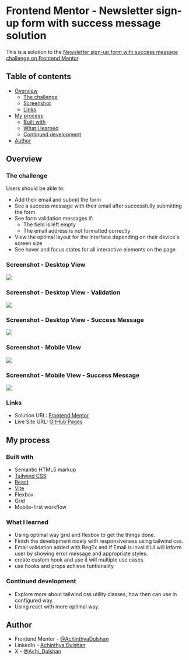 # Frontend Mentor - Newsletter sign-up form with success message solution

This is a solution to the [Newsletter sign-up form with success message challenge on Frontend Mentor](https://www.frontendmentor.io/challenges/newsletter-signup-form-with-success-message-3FC1AZbNrv).

## Table of contents

- [Overview](#overview)
  - [The challenge](#the-challenge)
  - [Screenshot](#screenshot)
  - [Links](#links)
- [My process](#my-process)
  - [Built with](#built-with)
  - [What I learned](#what-i-learned)
  - [Continued development](#continued-development)
- [Author](#author)


## Overview

### The challenge

Users should be able to:

- Add their email and submit the form
- See a success message with their email after successfully submitting the form
- See form validation messages if:
  - The field is left empty
  - The email address is not formatted correctly
- View the optimal layout for the interface depending on their device's screen size
- See hover and focus states for all interactive elements on the page

### Screenshot - Desktop View

![](./src/assets/images/design/ScreenshotFrontend%20Mentor%20Newsletter%20sign-up%20form%20with%20success%20message-d_1.png)

### Screenshot - Desktop View - Validation

![](./src/assets/images/design/Screenshot%20Frontend%20Mentor%20Newsletter%20sign-up%20form%20with%20success%20message-d_2.png)

### Screenshot - Desktop View - Success Message

![](./src/assets/images/design/Screenshot%20Frontend%20Mentor%20Newsletter%20sign-up%20form%20with%20success%20message-d_3.png)

### Screenshot - Mobile View

![](./src/assets/images/design/Screenshot%20Frontend%20Mentor%20Newsletter%20sign-up%20form%20with%20success%20message-m_1.png)

### Screenshot - Mobile View - Success Message

![](./src/assets/images/design/Screenshot%20Frontend%20Mentor%20Newsletter%20sign-up%20form%20with%20success%20message-m_2.png)

### Links

- Solution URL: [Frontend Mentor](https://www.frontendmentor.io/solutions/newsletter-sign-up-form-with-success-message-H6_SWUqLuM)
- Live Site URL: [GitHub Pages](https://achinthyadulshan.github.io/newsletter-sign-up-with-success-message/)

## My process

### Built with

- Semantic HTML5 markup
- [Tailwind CSS](https://tailwindcss.com/)
- [React](https://reactjs.org/)
- [Vite](https://vitejs.dev/)
- Flexbox
- Grid
- Mobile-first workflow

### What I learned

- Using optimal way grid and flexbox to get the things done.
- Finish the development nicely with responsiveness using tailwind css.
- Email validation added with RegEx and if Email is invalid UI will inform user by showing error message and appropriate styles.
- create custom hook and use it will multiple use cases.
- use hooks and props achieve funtionality

### Continued development

- Explore more about tailwind css utility classes, how then can use in configured way.
- Using react with more optimal way.

## Author

<!-- - Website - [Add your name here](https://www.your-site.com) -->
- Frontend Mentor - [@AchinthyaDulshan](https://www.frontendmentor.io/profile/AchinthyaDulshan)
- LinkedIn - [Achinthya Dulshan](https://www.linkedin.com/in/achinthya-dulshan-6a0616221/)
- X - [@Achi_Dulshan](https://x.com/Achi_Dulshan)


